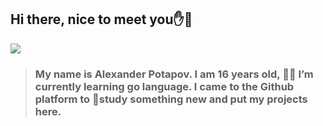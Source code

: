 ## Hi there, nice to meet you✋👋
![](https://i.imgur.com/xCuXCOE.jpg)

> ### My name is Alexander Potapov. I am 16 years old, 👨‍💻 I’m currently learning go language. I came to the Github platform to 🧠study something new and put my projects here.
